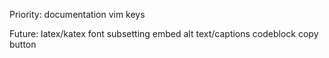Priority:
documentation
vim keys

Future:
latex/katex
font subsetting
embed alt text/captions
codeblock copy button